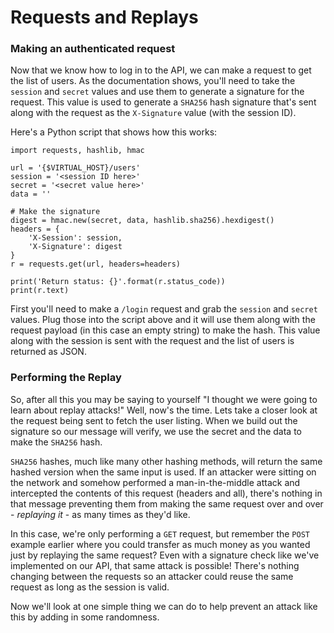 # Requests and Replays

### Making an authenticated request

Now that we know how to log in to the API, we can make a request to get the list of users. As the documentation shows, you'll need to take the `session` and `secret` values and use them to generate a signature for the request. This value is used to generate a `SHA256` hash signature that's sent along with the request as the `X-Signature` value (with the session ID).

Here's a Python script that shows how this works:

```
import requests, hashlib, hmac

url = '{$VIRTUAL_HOST}/users'
session = '<session ID here>'
secret = '<secret value here>'
data = ''

# Make the signature
digest = hmac.new(secret, data, hashlib.sha256).hexdigest()
headers = {
    'X-Session': session,
    'X-Signature': digest
}
r = requests.get(url, headers=headers)

print('Return status: {}'.format(r.status_code))
print(r.text)
```

First you'll need to make a `/login` request and grab the `session` and `secret` values. Plug those into the script above and it will use them along with the request payload (in this case an empty string) to make the hash. This value along with the session is sent with the request and the list of users is returned as JSON.

### Performing the Replay

So, after all this you may be saying to yourself "I thought we were going to learn about replay attacks!" Well, now's the time. Lets take a closer look at the request being sent to fetch the user listing. When we build out the signature so our message will verify, we use the secret and the data to make the `SHA256` hash. 

`SHA256` hashes, much like many other hashing methods, will return the same hashed version when the same input is used. If an attacker were sitting on the network and somehow performed a man-in-the-middle attack and intercepted the contents of this request (headers and all), there's nothing in that message preventing them from making the same request over and over - *replaying it* - as many times as they'd like.

In this case, we're only performing a `GET` request, but remember the `POST` example earlier where you could transfer as much money as you wanted just by replaying the same request? Even with a signature check like we've implemented on our API, that same attack is possible! There's nothing changing between the requests so an attacker could reuse the same request as long as the session is valid.

Now we'll look at one simple thing we can do to help prevent an attack like this by adding in some randomness.


